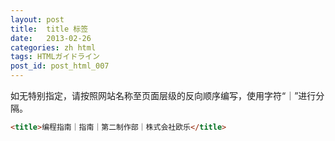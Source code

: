 ```yaml
---
layout: post
title:  title 标签
date:   2013-02-26
categories: zh html
tags: HTMLガイドライン
post_id: post_html_007
---
```

如无特别指定，请按照网站名称至页面层级的反向顺序编写，使用字符“｜”进行分隔。

```html
<title>编程指南｜指南｜第二制作部｜株式会社欧乐</title>
```

